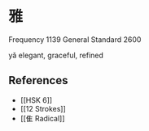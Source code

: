 # 雅
Frequency 1139
General Standard 2600

yǎ
elegant, graceful, refined

## References
- [[HSK 6]]
- [[12 Strokes]]
- [[隹 Radical]]